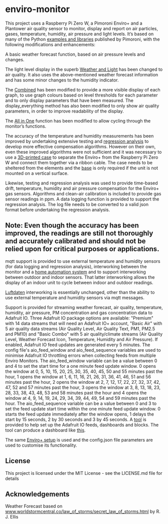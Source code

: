 # enviro-monitor
This project uses a Raspberry Pi Zero W, a Pimoroni Enviro+ and a Plantower air quality sensor to monitor, display and report on air particles, gases, temperature, humidity, air pressure and light levels. It’s based on many of the Python [examples and libraries]( https://github.com/pimoroni/enviroplus-python) published by Pimoroni, with the following modifications and enhancements:

A basic weather forecast function, based on air pressure levels and changes.

The light level display in the superb [Weather and Light](https://github.com/pimoroni/enviroplus-python/blob/master/examples/weather-and-light.py) has been changed to air quality. It also uses the above-mentioned weather forecast information and has some minor changes to the humidity indicator.

The [Combined]( https://github.com/pimoroni/enviroplus-python/blob/master/examples/combined.py) has been modified to provide a more visible display of each graph, to use graph colours based on level thresholds for each parameter and to only display parameters that have been measured. The display_everything method has also been modified to only show air quality parameters, in order to improve readability of the display.

The [All in One]( https://github.com/pimoroni/enviroplus-python/blob/master/examples/all-in-one.py) function has been modified to allow cycling through the monitor’s functions.

The accuracy of the temperature and humidity measurements has been improved by undertaking extensive testing and [regression analysis](https://github.com/roscoe81/enviro-monitor/blob/master/Regression_Analysis/Northcliff_Enviro_Monitor_Regression_Analyser.py) to develop more effective compensation algorithms. However on their own, even these improved algorithms were not sufficient and it was necessary to use a [3D-printed case](https://github.com/roscoe81/enviro-monitor/tree/master/3DP_Files) to separate the Enviro+ from the Raspberry Pi Zero W and connect them together via a ribbon cable. The case needs to be sheltered from the elements and the [base](https://github.com/roscoe81/enviro-monitor/blob/master/3DP_Files/Northcliff_EM_Base_01.stl) is only required if the unit is not mounted on a vertical surface.

Likewise, testing and regression analysis was used to provide time-based drift, temperature, humidity and air pressure compensation for the Enviro+ gas sensors. Algorithms and clean-air calibration is included to provide gas sensor readings in ppm. A data logging function is provided to support the regression analysis. The log file needs to be converted to a valid json format before undertaking the regression analysis.

## Note: Even though the accuracy has been improved, the readings are still not thoroughly and accurately calibrated and should not be relied upon for critical purposes or applications.

mqtt support is provided to use external temperature and humidity sensors (for data logging and regression analysis), interworking between the monitor and a [home automation system](https://github.com/roscoe81/Home-Manager) and to support interworking between outdoor and indoor sensors. That latter interworking allows the display of an indoor unit to cycle between indoor and outdoor readings.

[Luftdaten]( https://github.com/pimoroni/enviroplus-python/blob/master/examples/luftdaten.py)  interworking is essentially unchanged, other than the ability to use external temperature and humidity sensors via mqtt messages.

Support is provided for streaming weather forecast, air quality, temperature, humidity, air pressure, PM concentration and gas concentration data to Adafruit IO. Three Adafruit IO package options are available: "Premium" with 14 data streams that will need an Adafruit IO+ account, "Basic Air" with 5 air quality data streams (Air Quality Level, Air Quality Text, PM1, PM2.5 and PM10) and "Basic Combo" with 5 air quality/climate streams (Air Quality Level, Weather Forecast Icon, Temperature, Humidity and Air Pressure). If enabled, Adafruit IO feed updates are generated every 5 minutes. The config file's aio_feed_window and aio_feed_sequence variables are used to minimise Adafruit IO throttling errors when collecting feeds from multiple Enviro Monitors. The aio_feed_window variable can be a value between 0 and 4 to set the start time for a one minute feed update window. 0 opens the window at 0, 5, 10, 15, 20, 25, 30, 35, 40, 45, 50 and 55 minutes past the hour, 1 opens the window at 1, 6, 11, 16, 21, 26, 31, 36, 41, 46, 51 and 56 minutes past the hour, 2 opens the window at 2, 7, 12, 17, 22, 27, 32, 37, 42, 47, 52 and 57 minutes past the hour, 3 opens the window at 3, 8, 13, 18, 23, 28, 33, 38, 43, 48, 53 and 58 minutes past the hour and 4 opens the window at 4, 9, 14, 19, 24, 29, 34, 39, 44, 49, 54 and 59 minutes past the hour. The aio_feed_sequence variable can be a value between 0 and 3 to set the feed update start time within the one minute feed update window. 0 starts the feed update immediately after the window opens, 1 delays the start by 15 seconds, 2 by 30 seconds and 3 by 45 seconds. A [tool](https://github.com/roscoe81/enviro-monitor/blob/master/Adafruit%20IO%20Feed%20Setup/Northcliff_adafruit_io_feed_setup_Gen.py) is provided to help set up the Adafruit IO feeds, dashboards and blocks. The tool can produce a dashboard like [this](https://io.adafruit.com/Roscoe81/dashboards/northcliff).

The same [Enviro+ setup]( https://github.com/pimoroni/enviroplus-python/blob/master/README.md) is used and the config.json file parameters are used to customise its functionality.

## License
This project is licensed under the MIT License - see the LICENSE.md file for details

## Acknowledgements

Weather Forecast based on www.worldstormcentral.co/law_of_storms/secret_law_of_storms.html by R. J. Ellis
